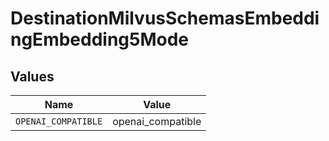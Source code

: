 # DestinationMilvusSchemasEmbeddingEmbedding5Mode


## Values

| Name                | Value               |
| ------------------- | ------------------- |
| `OPENAI_COMPATIBLE` | openai_compatible   |